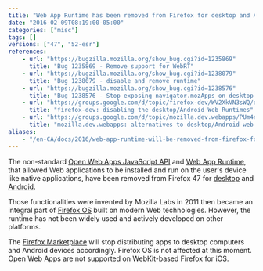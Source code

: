 ```yaml
---
title: "Web App Runtime has been removed from Firefox for desktop and Android"
date: "2016-02-09T08:19:00-05:00"
categories: ["misc"]
tags: []
versions: ["47", "52-esr"]
references:
    - url: "https://bugzilla.mozilla.org/show_bug.cgi?id=1235869"
      title: "Bug 1235869 - Remove support for WebRT"
    - url: "https://bugzilla.mozilla.org/show_bug.cgi?id=1238079"
      title: "Bug 1238079 - disable and remove runtime"
    - url: "https://bugzilla.mozilla.org/show_bug.cgi?id=1238576"
      title: "Bug 1238576 - Stop exposing navigator.mozApps on desktop and Android"
    - url: "https://groups.google.com/d/topic/firefox-dev/WV2XkVN3sWQ/discussion"
      title: "firefox-dev: disabling the desktop/Android Web Runtimes"
    - url: "https://groups.google.com/d/topic/mozilla.dev.webapps/PUm4nx4A3X8/discussion"
      title: "mozilla.dev.webapps: alternatives to desktop/Android web runtimes"
aliases:
    - "/en-CA/docs/2016/web-app-runtime-will-be-removed-from-firefox-for-desktop-and-android/"
---
```

The non-standard [Open Web Apps JavaScript API](https://developer.mozilla.org/Apps/Build/JavaScript_API) and [Web App Runtime](https://developer.mozilla.org/Apps/Build/Architecture), that allowed Web applications to be installed and run on the user's device like native applications, have been removed from Firefox 47 for [desktop](https://developer.mozilla.org/Marketplace/Options/Open_web_apps_for_desktop) and [Android](https://developer.mozilla.org/Marketplace/Options/Open_web_apps_for_android).

Those functionalities were invented by Mozilla Labs in 2011 then became an integral part of [Firefox OS](https://developer.mozilla.org/Apps/Build/Building_apps_for_Firefox_OS) built on modern Web technologies. However, the runtime has not been widely used and actively developed on other platforms.

The [Firefox Marketplace](https://developer.mozilla.org/Marketplace) will stop distributing apps to desktop computers and Android devices accordingly. Firefox OS is not affected at this moment. Open Web Apps are not supported on WebKit-based Firefox for iOS.
